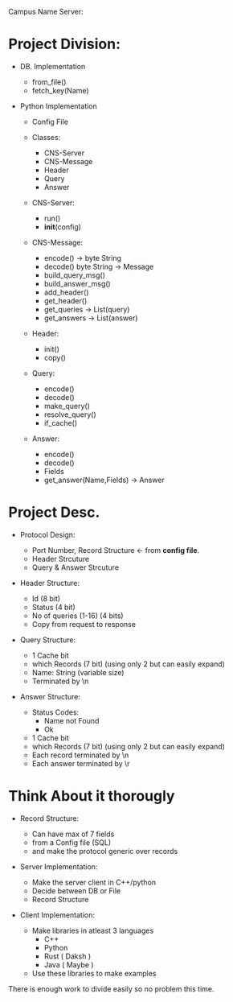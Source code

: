 Campus Name Server:
# Project Division:
- DB. Implementation
  - from_file()
  - fetch_key(Name)

- Python Implementation
  - Config File
  - Classes:
    - CNS-Server
    <!-- - CNS-Client -->
    - CNS-Message
    - Header
    - Query
    - Answer
  
  - CNS-Server:
    - run()
    - __init__(config)
    <!-- - send() -->
    <!-- - recv() -->
  - CNS-Message:
    - encode() -> byte String
    - decode()  byte String -> Message
    - build_query_msg()
    - build_answer_msg()
    - add_header()
    - get_header()
    - get_queries -> List(query)
    - get_answers -> List(answer)

  - Header:
    - init()
    - copy()
  
  - Query:
    - encode()
    - decode()
    - make_query()
    - resolve_query()
    - if_cache()

  - Answer:
    - encode()
    - decode()
    - Fields
    - get_answer(Name,Fields) -> Answer
    
# Project Desc.

- Protocol Design:
  - Port Number, Record Structure <- from **config file**.
  - Header Strcuture
  - Query & Answer Strcuture
   
- Header Structure: 
  - Id (8 bit)
  - Status (4 bit)
  - No of queries (1-16) (4 bits)
  - Copy from request to response
  
- Query Structure:
  - 1 Cache bit
  - which Records (7 bit) (using only 2 but can easily expand)
  - Name: String (variable size)
  - Terminated by \n
  
- Answer Structure:
  - Status Codes: 
    - Name not Found
    - Ok 
  - 1 Cache bit
  - which Records (7 bit) (using only 2 but can easily expand)
  - Each record terminated by \n
  - Each answer terminated by \r



# Think About it thorougly
- Record Structure:
  - Can have max of 7 fields
  - from a Config file (SQL)
  - and make the protocol generic over records

- Server Implementation:
  - Make the server client in C++/python
  - Decide between DB or File
  - Record Structure

- Client Implementation:
  - Make libraries in atleast 3 languages
    - C++ 
    - Python 
    - Rust ( Daksh )
    - Java ( Maybe )
  - Use these libraries to make examples

There is enough work to divide easily so no problem this time.